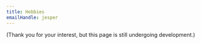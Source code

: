 ```yaml
---
title: Hobbies
emailHandle: jesper
---
```

(Thank you for your interest, but this page is still undergoing development.)

